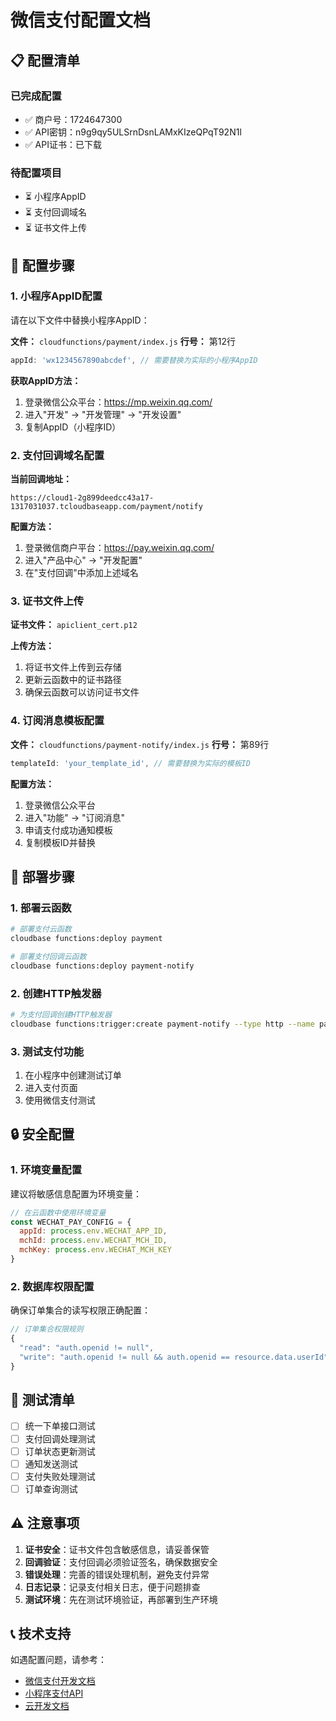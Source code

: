 # 微信支付配置文档

## 📋 配置清单

### 已完成配置
- ✅ 商户号：1724647300
- ✅ API密钥：n9g9qy5ULSrnDsnLAMxKIzeQPqT92N1l
- ✅ API证书：已下载

### 待配置项目
- ⏳ 小程序AppID
- ⏳ 支付回调域名
- ⏳ 证书文件上传

## 🔧 配置步骤

### 1. 小程序AppID配置

请在以下文件中替换小程序AppID：

**文件：** `cloudfunctions/payment/index.js`
**行号：** 第12行
```javascript
appId: 'wx1234567890abcdef', // 需要替换为实际的小程序AppID
```

**获取AppID方法：**
1. 登录微信公众平台：https://mp.weixin.qq.com/
2. 进入"开发" → "开发管理" → "开发设置"
3. 复制AppID（小程序ID）

### 2. 支付回调域名配置

**当前回调地址：**
```
https://cloud1-2g899deedcc43a17-1317031037.tcloudbaseapp.com/payment/notify
```

**配置方法：**
1. 登录微信商户平台：https://pay.weixin.qq.com/
2. 进入"产品中心" → "开发配置"
3. 在"支付回调"中添加上述域名

### 3. 证书文件上传

**证书文件：** `apiclient_cert.p12`

**上传方法：**
1. 将证书文件上传到云存储
2. 更新云函数中的证书路径
3. 确保云函数可以访问证书文件

### 4. 订阅消息模板配置

**文件：** `cloudfunctions/payment-notify/index.js`
**行号：** 第89行
```javascript
templateId: 'your_template_id', // 需要替换为实际的模板ID
```

**配置方法：**
1. 登录微信公众平台
2. 进入"功能" → "订阅消息"
3. 申请支付成功通知模板
4. 复制模板ID并替换

## 🚀 部署步骤

### 1. 部署云函数
```bash
# 部署支付云函数
cloudbase functions:deploy payment

# 部署支付回调云函数
cloudbase functions:deploy payment-notify
```

### 2. 创建HTTP触发器
```bash
# 为支付回调创建HTTP触发器
cloudbase functions:trigger:create payment-notify --type http --name payment-notify
```

### 3. 测试支付功能
1. 在小程序中创建测试订单
2. 进入支付页面
3. 使用微信支付测试

## 🔒 安全配置

### 1. 环境变量配置
建议将敏感信息配置为环境变量：

```javascript
// 在云函数中使用环境变量
const WECHAT_PAY_CONFIG = {
  appId: process.env.WECHAT_APP_ID,
  mchId: process.env.WECHAT_MCH_ID,
  mchKey: process.env.WECHAT_MCH_KEY
}
```

### 2. 数据库权限配置
确保订单集合的读写权限正确配置：

```javascript
// 订单集合权限规则
{
  "read": "auth.openid != null",
  "write": "auth.openid != null && auth.openid == resource.data.userId"
}
```

## 📝 测试清单

- [ ] 统一下单接口测试
- [ ] 支付回调处理测试
- [ ] 订单状态更新测试
- [ ] 通知发送测试
- [ ] 支付失败处理测试
- [ ] 订单查询测试

## ⚠️ 注意事项

1. **证书安全**：证书文件包含敏感信息，请妥善保管
2. **回调验证**：支付回调必须验证签名，确保数据安全
3. **错误处理**：完善的错误处理机制，避免支付异常
4. **日志记录**：记录支付相关日志，便于问题排查
5. **测试环境**：先在测试环境验证，再部署到生产环境

## 📞 技术支持

如遇配置问题，请参考：
- [微信支付开发文档](https://pay.weixin.qq.com/wiki/doc/apiv3/index.shtml)
- [小程序支付API](https://developers.weixin.qq.com/miniprogram/dev/api/payment/wx.requestPayment.html)
- [云开发文档](https://developers.weixin.qq.com/miniprogram/dev/wxcloud/basis/getting-started.html) 